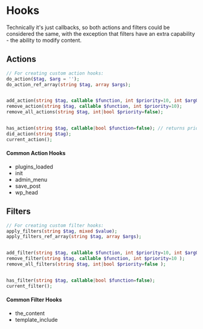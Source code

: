 # Hooks

Technically it's just callbacks, so both actions and filters could be considered the same, with the exception that filters have an extra capability - the ability to modify content.

## Actions

```php
// For creating custom action hooks:
do_action($tag, $arg = '');
do_action_ref_array(string $tag, array $args);


add_action(string $tag, callable $function, int $priority=10, int $argQuantity=1);
remove_action(string $tag, callable $function, int $priority=10);
remove_all_actions(string $tag, int|bool $priority=false);


has_action(string $tag, callable|bool $function=false); // returns priority, can be 0 so use === instead of ==
did_action(string $tag);
current_action();
```

#### Common Action Hooks

- plugins_loaded
- init
- admin_menu
- save_post
- wp_head


## Filters

```php
// For creating custom filter hooks:
apply_filters(string $tag, mixed $value);
apply_filters_ref_array(string $tag, array $args);


add_filter(string $tag, callable $function, int $priority=10, int $argQuantity=1);
remove_filter(string $tag, callable $function, int $priority=10 );
remove_all_filters(string $tag, int|bool $priority=false );


has_filter(string $tag, callable|bool $function=false);
current_filter();
```

#### Common Filter Hooks

- the_content
- template_include
